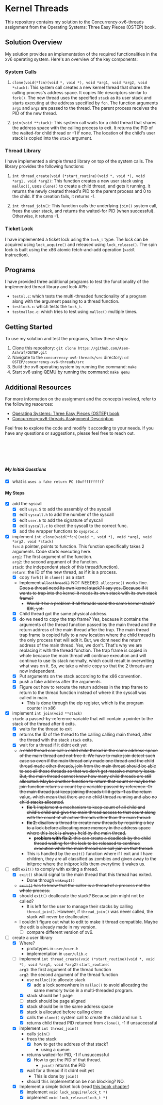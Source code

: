 # Kernel Threads
This repository contains my solution to the Concurrency-xv6-threads assignment
from the Operating Systems: Three Easy Pieces (OSTEP) book.

## Solution Overview

My solution provides an implementation of the required functionalities in the
xv6 operating system. Here's an overview of the key components:

### System Calls

1. `clone(void(*fcn)(void *, void *), void *arg1, void *arg2, void *stack)`:
This system call creates a new kernel thread that shares the calling process's
address space. It copies file descriptors similar to `fork()`. The new thread
uses the specified `stack` as its user stack and starts executing at the address
specified by `fcn`. The function arguments `arg1` and `arg2` are passed to the
thread. The parent process receives the PID of the new thread.

2. `join(void **stack)`: This system call waits for a child thread that shares
the address space with the calling process to exit. It returns the PID of the
waited-for child thread or -1 if none. The location of the child's user stack is
copied into the `stack` argument.

### Thread Library

I have implemented a simple thread library on top of the system calls. The
library provides the following functions:

1. `int thread_create(void (*start_routine)(void *, void *), void *arg1, void
*arg2)`: This function creates a new user stack using `malloc()`, uses `clone()`
to create a child thread, and gets it running. It returns the newly created
thread's PID to the parent process and 0 to the child. If the creation fails, it
returns -1.

2. `int thread_join()`: This function calls the underlying `join()` system call,
frees the user stack, and returns the waited-for PID (when successful).
Otherwise, it returns -1.

### Ticket Lock

I have implemented a ticket lock using the `lock_t` type. The lock can be
acquired using `lock_acquire()` and released using `lock_release()`. The spin
lock is built using the x86 atomic fetch-and-add operation (`xaddl`
instruction).

## Programs

I have provided three additional programs to test the functionality of the
implemented thread library and lock APIs:
- `testml.c`: which tests the multi-threaded functionality of a program along with the argument passing to a thread function.
- `testlock.c`: which tests the `lock_t`.
- `testmalloc.c`: which tries to test using `malloc()` multiple times.


## Getting Started

To use my solution and test the programs, follow these steps:

1. Clone this repository: `git clone https://github.com/Asem-Ashraf/OSTEP.git`
2. Navigate to the `concurrency-xv6-threads/src` directory: `cd OSTEP/concurrency-xv6-threads/src`
3. Build the xv6 operating system by running the command: `make`
4. Start xv6 using QEMU by running the command: `make qemu`

## Additional Resources

For more information on the assignment and the concepts involved, refer to the
following resources:

- [Operating Systems: Three Easy Pieces (OSTEP) book](http://pages.cs.wisc.edu/~remzi/OSTEP/)
- [Concurrency-xv6-threads Assignment Description](https://github.com/remzi-arpacidusseau/ostep-projects/blob/master/concurrency-xv6-threads/README.md)

Feel free to explore the code and modify it according to your needs. If you have
any questions or suggestions, please feel free to reach out.


</br>
</br>
</br>
</br>


##### My Initial Questions
- [x] what is `uses a fake return PC (0xffffffff)`?

#### My Steps
- [x] add the syscall
  - [x] edit `usys.S` to add the assembly of the syscall
  - [x] edit `syscall.h` to add the number of the syscall
  - [x] edit `user.h` to add the signature of syscall
  - [x] edit `syscall.c` to direct the syscall to the correct func.
  - [x] add the wrapper functions to `sysproc.c`
- [x] implement `int clone(void(*fcn)(void *, void *), void *arg1, void *arg2,
void *stack)`  
  `fcn`: a pointer, points to function. This function specifically takes 2
arguments.
  Code starts executing here.  
  `arg1`: The first argument of the function.  
  `arg2`: the second argument of the function.  
  `stack`: the independent stack of this thread(function).  
  `return`: the ID of the new thread, as if it is a process.
  - [x] copy `fork()` in `clone()` as a start
  - ~~Implement `allocthread()`~~ NOT NEEDED. `allocproc()` works fine. ~~Does a
  thread need its own kernel stack? I say yes. Because if it wants to trap into
  the kernel it needs its own stack with its own stack frame?~~
    - ~~Would it be a problem if all threads used the same kernel stack? IDK,
    yet.~~
  - [x] Child thread got the same physical address.
  - [x] do we need to copy the trap frame? Yes, because it contains the
    arguments of the thread function passed by the main thread and the return
    address of the main thread after the trap. The main thread trap frame is
    copied fully to a new location where the child thread is the only process
    that will edit it. But, we dont need the return address of the main thread.
    Yes, we don't. That's why we are replacing it with the thread function.
    The trap frame is copied in whole because the main thread will continue
    execution and will continue to use its stack normally, which could result in
    overwriting what was on it. So, we take a whole copy so that the 2 threads
    are now independent.
  - [x] Put arguments on the stack according to the x86 convention.
  - [x] push a fake address after the arguments.
  - [x] Figure out how to reroute the return address in the trap frame to
    return to the thread function instead of where it the syscall was called
    in main.
    - This is done through the eip register, which is the program counter in x86
- [x] implement `int join(void **stack)`  
  `stack`: a passed-by-reference variable that will contain a pointer to the
stack
  of the thread after it exits.
    - [x] waits for the thread to exit
    - [x] returns the ID of the thread to the calling calling main thread, after
    the
    thread with the stack `stack` exits.
    - [x] wait for a thread if it didnt exit yet
    - ~~a child thread can call a child child thread in the same address space
    of the main thread and not free it. We have to make join detect such case so
    even if the main thread only made one thread and the child thread made other
    threads, join from the main thread should be able to see all those threads
    so that we don't get massive memory leaks. But, the main thread cannot know
    how many child threads are still allocated. Maybe another function to return
    that count or maybe the join function returns a count by a variable passed
    by reference. Or the main thread just keep joining threads till it gets -1
    as the return value, which mean that there are no child thread running and
    also no child stacks allocated.~~  
      - ~~**fix 1**: Implement a mechanism to keep count of all child and
      child's child and give the main thread access to that count along with the
      count of all active threads other than the main thread.~~
      - ~~**fix 2**: disallow a thread to create new threads by requiring a key
      to a lock before allocating more memory in the address space where this
      lock is always held by the main thread.~~
        - ~~**problem with fix 2**: this can create a deadlock by the child
        thread waiting for the lock to be released to continue execution while
        the main thread can call join on that thread.~~
      - This is handled by the `exit()` function where if I exit and I have
      children, they are all classified as zombies and given away to the
      initproc where the initproc kills them everytime it wakes us.
- [ ] edit `exit()` to comply with exiting a thread.
  - [x] `exit()` should signal to the main thread that this thread has exited.
    - Done through `wakeup1()`
  - ~~`exit()` has to know that the caller is a thread of a process not the
  whole process.~~
  - [x] should `exit()` deallocate the stack? Because join might not be called?
    - It is left for the user to manage their stacks by calling `thread_join()`.
    However, if `thread_join()` was never called, the stack will never be
    deallocated.
  - I couldn't figure out what to edit to make it thread compatible. Maybe the
  edit is already made in my version.
    - [ ] compare different version of xv6.
- [ ] create a user library 
  - [x] Where?
    - prototypes in `user/user.h`
    - implementation in `user/ulib.c`
  - [ ] implement 
  `int thread_create(void (*start_routine)(void *, void *), void *arg1, void
  *arg2)`
    `start_routine`:   
    `arg1`: the first argument of the thread function  
    `arg2`: the second argument of the thread function 
    - use `malloc()`to allocate stack
      - [x] add a lock somewhere in `malloc()` to avoid allocating the same
      memory twice in a multi-threaded program.
    - [x] stack should be 1 page
    - [ ] stack should be page aligned
    - [x] stack should be in the same address space
    - [x] stack is allocated before calling clone
    - [x] calls the `clone()` system call to create the child and run it.
    - [x] returns child thread PID returned from `clone()`, -1 if unsuccessful
  - [x] implement `int thread_join()`
    - calls `join()`
    - frees the stack
      - [x] how to get the address of that stack?
        - using a queue.
    - returns waited-for PID, -1 if unsuccessful
      - [x] How to get the PID of that thread.
        - `join()` returns the PID
    - [x] wait for a thread if it didnt exit yet
      - This is done by `join()`
    - should this implementation be non blocking? NO.
  - [x] Implement a simple ticket lock (read [this book
  chapter](http://pages.cs.wisc.edu/~remzi/OSTEP/threads-locks.pdf))
    - [x] implement `void lock_acquire(lock_t *)`
    - [x] implement `void lock_release(lock_t *)`
